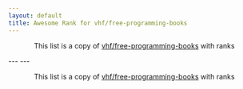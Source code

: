 ```yaml
---
layout: default
title: Awesome Rank for vhf/free-programming-books
---
```


<p align="center">
	This list is a copy of <a href="https://github.com/vhf/free-programming-books">vhf/free-programming-books</a> with ranks
</p>
---
---
<p align="center">
	This list is a copy of <a href="https://github.com/vhf/free-programming-books">vhf/free-programming-books</a> with ranks
</p>
